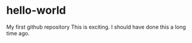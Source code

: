 # hello-world
My first github repository
This is exciting.  I should have done this a long time ago.
